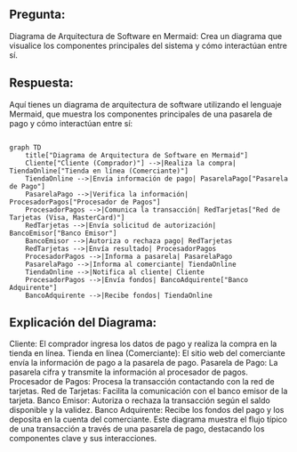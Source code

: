 ## Pregunta:

Diagrama de Arquitectura de Software en Mermaid: Crea un diagrama que visualice los componentes principales del sistema y cómo interactúan entre sí.

## Respuesta:

Aquí tienes un diagrama de arquitectura de software utilizando el lenguaje Mermaid, que muestra los componentes principales de una pasarela de pago y cómo interactúan entre sí:

```mermaid

graph TD
    title["Diagrama de Arquitectura de Software en Mermaid"]
    Cliente["Cliente (Comprador)"] -->|Realiza la compra| TiendaOnline["Tienda en línea (Comerciante)"]
    TiendaOnline -->|Envía información de pago| PasarelaPago["Pasarela de Pago"]
    PasarelaPago -->|Verifica la información| ProcesadorPagos["Procesador de Pagos"]
    ProcesadorPagos -->|Comunica la transacción| RedTarjetas["Red de Tarjetas (Visa, MasterCard)"]
    RedTarjetas -->|Envía solicitud de autorización| BancoEmisor["Banco Emisor"]
    BancoEmisor -->|Autoriza o rechaza pago| RedTarjetas
    RedTarjetas -->|Envía resultado| ProcesadorPagos
    ProcesadorPagos -->|Informa a pasarela| PasarelaPago
    PasarelaPago -->|Informa al comerciante| TiendaOnline
    TiendaOnline -->|Notifica al cliente| Cliente
    ProcesadorPagos -->|Envía fondos| BancoAdquirente["Banco Adquirente"]
    BancoAdquirente -->|Recibe fondos| TiendaOnline

```

## Explicación del Diagrama:

Cliente: El comprador ingresa los datos de pago y realiza la compra en la tienda en línea.
Tienda en línea (Comerciante): El sitio web del comerciante envía la información de pago a la pasarela de pago.
Pasarela de Pago: La pasarela cifra y transmite la información al procesador de pagos.
Procesador de Pagos: Procesa la transacción contactando con la red de tarjetas.
Red de Tarjetas: Facilita la comunicación con el banco emisor de la tarjeta.
Banco Emisor: Autoriza o rechaza la transacción según el saldo disponible y la validez.
Banco Adquirente: Recibe los fondos del pago y los deposita en la cuenta del comerciante.
Este diagrama muestra el flujo típico de una transacción a través de una pasarela de pago, destacando los componentes clave y sus interacciones.
